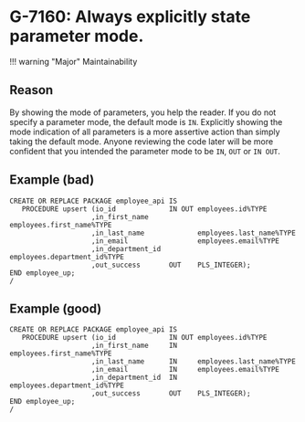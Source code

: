 # G-7160: Always explicitly state parameter mode.

!!! warning "Major"
    Maintainability

## Reason

By showing the mode of parameters, you help the reader. If you do not specify a parameter mode, the default mode is `IN`. Explicitly showing the mode indication of all parameters is a more assertive action than simply taking the default mode. Anyone reviewing the code later will be more confident that you intended the parameter mode to be `IN`, `OUT` or `IN OUT`.

## Example (bad)

```
CREATE OR REPLACE PACKAGE employee_api IS
   PROCEDURE upsert (io_id             IN OUT employees.id%TYPE
                    ,in_first_name            employees.first_name%TYPE
                    ,in_last_name             employees.last_name%TYPE 
                    ,in_email                 employees.email%TYPE 
                    ,in_department_id         employees.department_id%TYPE
                    ,out_success       OUT    PLS_INTEGER);
END employee_up;
/
```

## Example (good)

```
CREATE OR REPLACE PACKAGE employee_api IS
   PROCEDURE upsert (io_id             IN OUT employees.id%TYPE
                    ,in_first_name     IN     employees.first_name%TYPE
                    ,in_last_name      IN     employees.last_name%TYPE 
                    ,in_email          IN     employees.email%TYPE 
                    ,in_department_id  IN     employees.department_id%TYPE
                    ,out_success       OUT    PLS_INTEGER);
END employee_up;
/
```